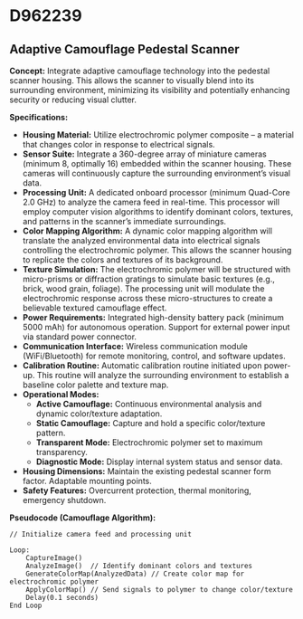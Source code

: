 # D962239

## Adaptive Camouflage Pedestal Scanner

**Concept:** Integrate adaptive camouflage technology into the pedestal scanner housing. This allows the scanner to visually blend into its surrounding environment, minimizing its visibility and potentially enhancing security or reducing visual clutter.

**Specifications:**

*   **Housing Material:** Utilize electrochromic polymer composite – a material that changes color in response to electrical signals.
*   **Sensor Suite:** Integrate a 360-degree array of miniature cameras (minimum 8, optimally 16) embedded within the scanner housing. These cameras will continuously capture the surrounding environment’s visual data.
*   **Processing Unit:** A dedicated onboard processor (minimum Quad-Core 2.0 GHz) to analyze the camera feed in real-time. This processor will employ computer vision algorithms to identify dominant colors, textures, and patterns in the scanner’s immediate surroundings.
*   **Color Mapping Algorithm:** A dynamic color mapping algorithm will translate the analyzed environmental data into electrical signals controlling the electrochromic polymer. This allows the scanner housing to replicate the colors and textures of its background.
*   **Texture Simulation:** The electrochromic polymer will be structured with micro-prisms or diffraction gratings to simulate basic textures (e.g., brick, wood grain, foliage).  The processing unit will modulate the electrochromic response across these micro-structures to create a believable textured camouflage effect.
*   **Power Requirements:**  Integrated high-density battery pack (minimum 5000 mAh) for autonomous operation.  Support for external power input via standard power connector.
*   **Communication Interface:**  Wireless communication module (WiFi/Bluetooth) for remote monitoring, control, and software updates.
*   **Calibration Routine:** Automatic calibration routine initiated upon power-up. This routine will analyze the surrounding environment to establish a baseline color palette and texture map.
*   **Operational Modes:**
    *   **Active Camouflage:** Continuous environmental analysis and dynamic color/texture adaptation.
    *   **Static Camouflage:**  Capture and hold a specific color/texture pattern.
    *   **Transparent Mode:**  Electrochromic polymer set to maximum transparency.
    *   **Diagnostic Mode:**  Display internal system status and sensor data.
*   **Housing Dimensions:** Maintain the existing pedestal scanner form factor. Adaptable mounting points.
*   **Safety Features:**  Overcurrent protection, thermal monitoring, emergency shutdown.

**Pseudocode (Camouflage Algorithm):**

```
// Initialize camera feed and processing unit

Loop:
    CaptureImage()
    AnalyzeImage()  // Identify dominant colors and textures
    GenerateColorMap(AnalyzedData) // Create color map for electrochromic polymer
    ApplyColorMap() // Send signals to polymer to change color/texture
    Delay(0.1 seconds)
End Loop
```